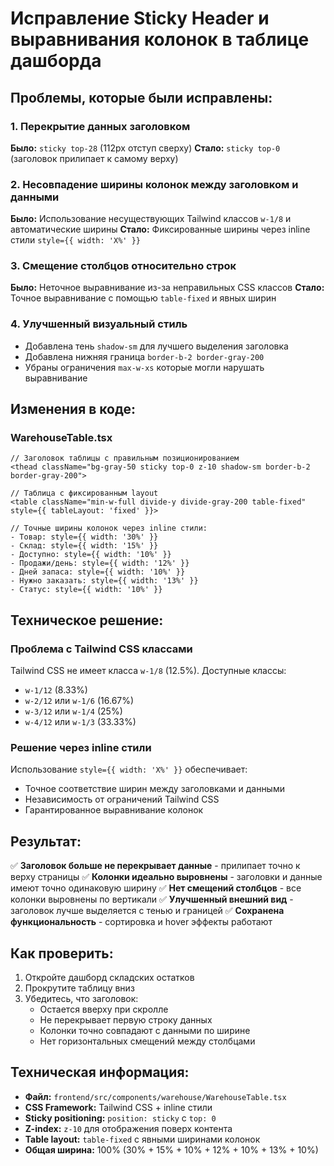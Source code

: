 # Исправление Sticky Header и выравнивания колонок в таблице дашборда

## Проблемы, которые были исправлены:

### 1. **Перекрытие данных заголовком**

**Было:** `sticky top-28` (112px отступ сверху)
**Стало:** `sticky top-0` (заголовок прилипает к самому верху)

### 2. **Несовпадение ширины колонок между заголовком и данными**

**Было:** Использование несуществующих Tailwind классов `w-1/8` и автоматические ширины
**Стало:** Фиксированные ширины через inline стили `style={{ width: 'X%' }}`

### 3. **Смещение столбцов относительно строк**

**Было:** Неточное выравнивание из-за неправильных CSS классов
**Стало:** Точное выравнивание с помощью `table-fixed` и явных ширин

### 4. **Улучшенный визуальный стиль**

-   Добавлена тень `shadow-sm` для лучшего выделения заголовка
-   Добавлена нижняя граница `border-b-2 border-gray-200`
-   Убраны ограничения `max-w-xs` которые могли нарушать выравнивание

## Изменения в коде:

### WarehouseTable.tsx

```tsx
// Заголовок таблицы с правильным позиционированием
<thead className="bg-gray-50 sticky top-0 z-10 shadow-sm border-b-2 border-gray-200">

// Таблица с фиксированным layout
<table className="min-w-full divide-y divide-gray-200 table-fixed" style={{ tableLayout: 'fixed' }}>

// Точные ширины колонок через inline стили:
- Товар: style={{ width: '30%' }}
- Склад: style={{ width: '15%' }}
- Доступно: style={{ width: '10%' }}
- Продажи/день: style={{ width: '12%' }}
- Дней запаса: style={{ width: '10%' }}
- Нужно заказать: style={{ width: '13%' }}
- Статус: style={{ width: '10%' }}
```

## Техническое решение:

### Проблема с Tailwind CSS классами

Tailwind CSS не имеет класса `w-1/8` (12.5%). Доступные классы:

-   `w-1/12` (8.33%)
-   `w-2/12` или `w-1/6` (16.67%)
-   `w-3/12` или `w-1/4` (25%)
-   `w-4/12` или `w-1/3` (33.33%)

### Решение через inline стили

Использование `style={{ width: 'X%' }}` обеспечивает:

-   Точное соответствие ширин между заголовками и данными
-   Независимость от ограничений Tailwind CSS
-   Гарантированное выравнивание колонок

## Результат:

✅ **Заголовок больше не перекрывает данные** - прилипает точно к верху страницы
✅ **Колонки идеально выровнены** - заголовки и данные имеют точно одинаковую ширину
✅ **Нет смещений столбцов** - все колонки выровнены по вертикали
✅ **Улучшенный внешний вид** - заголовок лучше выделяется с тенью и границей
✅ **Сохранена функциональность** - сортировка и hover эффекты работают

## Как проверить:

1. Откройте дашборд складских остатков
2. Прокрутите таблицу вниз
3. Убедитесь, что заголовок:
    - Остается вверху при скролле
    - Не перекрывает первую строку данных
    - Колонки точно совпадают с данными по ширине
    - Нет горизонтальных смещений между столбцами

## Техническая информация:

-   **Файл:** `frontend/src/components/warehouse/WarehouseTable.tsx`
-   **CSS Framework:** Tailwind CSS + inline стили
-   **Sticky positioning:** `position: sticky` с `top: 0`
-   **Z-index:** `z-10` для отображения поверх контента
-   **Table layout:** `table-fixed` с явными ширинами колонок
-   **Общая ширина:** 100% (30% + 15% + 10% + 12% + 10% + 13% + 10%)
